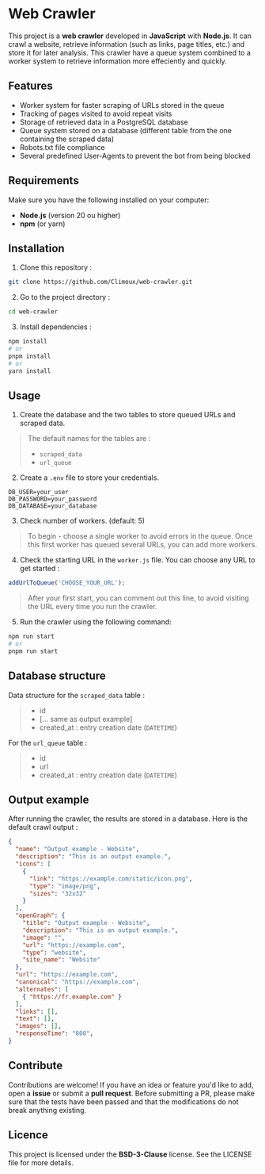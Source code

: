 # Web Crawler

This project is a **web crawler** developed in **JavaScript** with **Node.js**. It can crawl a website, retrieve information (such as links, page titles, etc.) and store it for later analysis.
This crawler have a queue system combined to a worker system to retrieve information more effeciently and quickly.

## Features

- Worker system for faster scraping of URLs stored in the queue
- Tracking of pages visited to avoid repeat visits
- Storage of retrieved data in a PostgreSQL database
- Queue system stored on a database (different table from the one containing the scraped data)
- Robots.txt file compliance
- Several predefined User-Agents to prevent the bot from being blocked

## Requirements

Make sure you have the following installed on your computer:

- **Node.js** (version 20 ou higher)
- **npm** (or yarn)

## Installation

1. Clone this repository :
```bash
git clone https://github.com/Climoux/web-crawler.git
```

2. Go to the project directory :
```bash
cd web-crawler
```

3. Install dependencies :
```sh
npm install
# or
pnpm install
# or
yarn install
```

## Usage

1. Create the database and the two tables to store queued URLs and scraped data.
> The default names for the tables are :
> - `scraped_data`
> - `url_queue`

2. Create a `.env` file to store your credentials.
```env
DB_USER=your_user
DB_PASSWORD=your_password
DB_DATABASE=your_database
```

3. Check number of workers. (default: 5)
> To begin - choose a single worker to avoid errors in the queue. Once this first worker has queued several URLs, you can add more workers.

4. Check the starting URL in the `worker.js` file. You can choose any URL to get started :
```js
addUrlToQueue('CHOOSE_YOUR_URL');
```
> After your first start, you can comment out this line, to avoid visiting the URL every time you run the crawler.

5. Run the crawler using the following command:
```sh
npm run start
# or
pnpm run start
```

## Database structure

Data structure for the `scraped_data` table :
> - id
> - [... same as output example]
> - created_at : entry creation date (`DATETIME`)

For the `url_queue` table :
> - id
> - url
> - created_at : entry creation date (`DATETIME`)

## Output example

After running the crawler, the results are stored in a database.
Here is the default crawl output :
```json
{
  "name": "Output example - Website",
  "description": "This is an output example.",
  "icons": [
    {
      "link": "https://example.com/static/icon.png",
      "type": "image/png",
      "sizes": "32x32"
    }
  ],
  "openGraph": {
    "title": "Output example - Website",
    "description": "This is an output example.",
    "image": "",
    "url": "https://example.com",
    "type": "website",
    "site_name": "Website"
  },
  "url": "https://example.com",
  "canonical": "https://example.com",
  "alternates": [
    { "https://fr.example.com" }
  ],
  "links": [],
  "text": [],
  "images": [],
  "responseTime": "800",
}
```

## Contribute

Contributions are welcome! If you have an idea or feature you'd like to add, open a **issue** or submit a **pull request**.
Before submitting a PR, please make sure that the tests have been passed and that the modifications do not break anything existing.

## Licence

This project is licensed under the **BSD-3-Clause** license. See the LICENSE file for more details.
